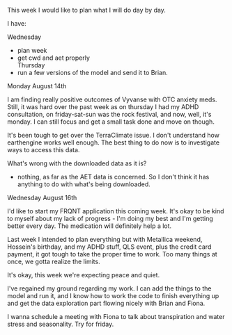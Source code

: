 This week I would like to plan what I will do day by day.

I have:

Wednesday
- plan week
- get cwd and aet properly  
Thursday
- run a few versions of the model and send it to Brian.

Monday August 14th

I am finding really positive outcomes of Vyvanse with OTC anxiety meds. Still, it was hard over the past week as on thursday I had my ADHD consultation, on friday-sat-sun was the rock festival, and now, well, it's monday.
I can still focus and get a small task done and move on though.

It's been tough to get over the TerraClimate issue. I don't understand how earthengine works well enough. The best thing to do now is to investigate ways to access this data.

What's wrong with the downloaded data as it is?
- nothing, as far as the AET data is concerned. So I don't think it has anything to do with what's being downloaded.

Wednesday August 16th

I'd like to start my FRQNT application this coming week.
It's okay to be kind to myself about my lack of progress - I'm doing my best and I'm getting better every day. The medication will definitely help a lot.

Last week I intended to plan everything but with Metallica weekend, Hossein's birthday, and my ADHD stuff, QLS event, plus the credit card payment, it got tough to take the proper time to work. Too many things at once, we gotta realize the limits.

It's okay, this week we're expecting peace and quiet.

I've regained my ground regarding my work. I can add the things to the model and run it, and I know how to work the code to finish everything up and get the data exploration part flowing nicely with Brian and Fiona.

I wanna schedule a meeting with Fiona to talk about transpiration and water stress and seasonality. Try for friday.